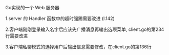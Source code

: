 Go实现的一个 Web 服务器

1.server 的 Handler 函数中的超时强踢需要改进 (l.142)

2.客户端刚刚登录输入名字后应该先广播消息再输出选项菜单, client.go的第234行需要改进

3.客户端私聊模式的选择用户后输出信息需要修改，在client.go的第136行

